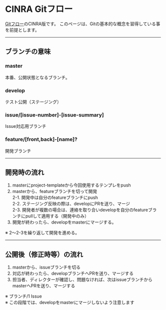 # CINRA Gitフロー

[Gitフロー](http://qiita.com/mint__/items/bfc58589b5b1e0a1856a)のCINRA版です。
このページは、Gitの基本的な概念を習得している事を前提とします。

---

## ブランチの意味

### master

本番、公開状態となるブランチ。

### develop

テスト公開（ステージング）

### issue/[issue-number]-[issue-summary]

Issue対応用ブランチ

### feature/[front,back]-[name]?

開発ブランチ

---

## 開発時の流れ

1. masterにproject-templateから今回使用するテンプレをpush  
2. masterから、featureブランチを切って開発  
  2-1. 開発中は自分のfeatureブランチにpush  
  2-2. ステージング反映の際は、developにPRを送り、マージ  
  2-3. 開発者が複数の場合は、連絡を取り合いdevelopを自分のfeatureブランチにpullして適用する（開発中のみ）  
3. 開発が終わったら、developをmasterにマージする。  

※ 2〜2-3を繰り返して開発を進める。

---

## 公開後（修正時等）の流れ

1. masterから、issueブランチを切る  
2. 対応が終わったら、developブランチへPRを送り、マージする  
3. 担当者、ディレクターが確認し、問題なければ、次はissueブランチからmasterへPRを送り、マージする  

※ ブランチ/1 Issue  
※ この段階では、developをmasterにマージしないよう注意します